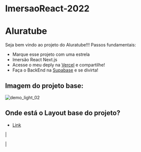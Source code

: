 # ImersaoReact-2022

# Aluratube

Seja bem vindo ao projeto do Aluratube!!! Passos fundamentais:
- Marque esse projeto com uma estrela
- Imersão React Next.js
- Acesse o meu deply na [Vercel](https://imersaoreact2022.vercel.app/) e compartilhe!
- Faça o BackEnd na [Supabase](https://app.supabase.com/) e se divirta!

## Imagem do projeto base:
![demo_light_02](https://user-images.githubusercontent.com/13791385/200179084-1f71bc79-5348-4aa9-b7c8-2abc7fe63035.jpg)

## Onde está o Layout base do projeto?
- [Link](https://www.figma.com/file/1acrju7CLwHkSh6e7xEk9h/Aluratube?node-id=0%3A1)


<!--
# Contribuidores  -->

<!--
| Pessoa que criou o projeto | 
| --- | -->
| <!-- CHANNEL_PROJECTS:START -->
<!-- CHANNEL_PROJECTS:END --> |
